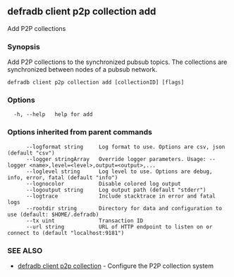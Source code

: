 ## defradb client p2p collection add

Add P2P collections

### Synopsis

Add P2P collections to the synchronized pubsub topics.
The collections are synchronized between nodes of a pubsub network.

```
defradb client p2p collection add [collectionID] [flags]
```

### Options

```
  -h, --help   help for add
```

### Options inherited from parent commands

```
      --logformat string     Log format to use. Options are csv, json (default "csv")
      --logger stringArray   Override logger parameters. Usage: --logger <name>,level=<level>,output=<output>,...
      --loglevel string      Log level to use. Options are debug, info, error, fatal (default "info")
      --lognocolor           Disable colored log output
      --logoutput string     Log output path (default "stderr")
      --logtrace             Include stacktrace in error and fatal logs
      --rootdir string       Directory for data and configuration to use (default: $HOME/.defradb)
      --tx uint              Transaction ID
      --url string           URL of HTTP endpoint to listen on or connect to (default "localhost:9181")
```

### SEE ALSO

* [defradb client p2p collection](defradb_client_p2p_collection.md)	 - Configure the P2P collection system

